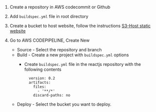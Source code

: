 1. Create a repository in AWS codecommit or Github
2. Add `buildspec.yml` file in root directory 
3. Create a bucket to host website, follow the instructions [S3-Host static website](../S3-Host%20static%20website/host_static_website_using_s3.md)

4. Go to AWS CODEPIPELINE, Create New

	* Source - Select the repository and branch
	* Build  - Create a new project with `buildspec.yml` options
		* Create `buildspec.yml` file in the reactjs repository with the following contents

				version: 0.2
				artifacts:
				  files:
				    - '**/*'
				  discard-paths: no
                  
	* Deploy - Select the bucket you want to deploy.
